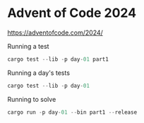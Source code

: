 # Advent of Code 2024
<https://adventofcode.com/2024/>


Running a test
```rust
cargo test --lib -p day-01 part1
```
Running a day's tests
```rust
cargo test --lib -p day-01
```
Running to solve
```rust
cargo run -p day-01 --bin part1 --release
```